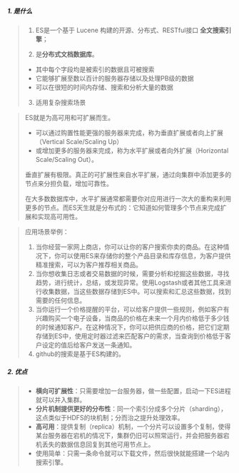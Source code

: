 ##### 1. 是什么

>1. ES是一个基于 Lucene 构建的开源、分布式、RESTful接口 **全文搜索引擎**；
>
>2. 是**分布式文档数据库**。
>   - 其中每个字段均是被索引的数据且可被搜索
>   - 它能够扩展至数以百计的服务器存储以及处理PB级的数据
>   - 可以在很短的时间内存储、搜索和分析大量的数据
>3. 适用复杂搜索场景

>ES就是为高可用和可扩展而生。
>
>- 可以通过购置性能更强的服务器来完成，称为垂直扩展或者向上扩展（Vertical Scale/Scaling Up）
>- 或增加更多的服务器来完成，称为水平扩展或者向外扩展（Horizontal Scale/Scaling Out）。
>
>垂直扩展有极限。真正的可扩展性来自水平扩展，通过向集群中添加更多的节点来分担负载，增加可靠性。
>
>在大多数数据库中，水平扩展通常都需要你对应用进行一次大的重构来利用更多的节点。而ES天生就是分布式的：它知道如何管理多个节点来完成扩展和实现高可用性。

>应用场景举例：
>
>1. 当你经营一家网上商店，你可以让你的客户搜索你卖的商品。在这种情况下，你可以使用ES来存储你的整个产品目录和库存信息，为客户提供精准搜索，可以为客户推荐相关商品。
>2. 当你想收集日志或者交易数据的时候，需要分析和挖掘这些数据，寻找趋势，进行统计，总结，或发现异常。使用Logstash或者其他工具来进行收集数据，当这些数据存储到ES中。可以搜索和汇总这些数据，找到需要的任何信息。
>3. 当你运行一个价格提醒的平台，可以给客户提供一些规则，例如客户有兴趣购买一个电子设备，当商品的价格在未来一个月内价格低于多少钱的时候通知客户。在这种情况下，你可以把供应商的价格，把它们定期存储到ES中，使用定时器过滤来匹配客户的需求，当查询到价格低于客户设定的值后给客户发送一条通知。
>4. github的搜索是基于ES构建的。

##### 2. 优点

>- **横向可扩展性**：只需要增加一台服务器，做一些配置，启动一下ES进程就可以并入集群。
>- **分片机制提供更好的分布性**：同一个索引分成多个分片（sharding），这点类似于HDFS的块机制；分而治之提升处理效率。
>- **高可用**：提供复制（replica）机制，一个分片可以设置多个复制，使得某台服务器在宕机的情况下，集群仍旧可以照常运行，并会把服务器宕机丢失的数据信息回复到其他可用节点上。
>- 使用简单：只需一条命令就可以下载文件，然后很快就能搭建一个站内搜索引擎。

